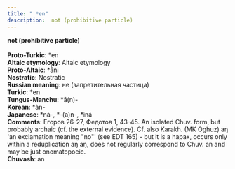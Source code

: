 ```yaml
---
title: " *en"
description:  not (prohibitive particle)
---
```

<strong> not (prohibitive particle)</strong><br><br>
<strong>Proto-Turkic</strong>:  *en<br>
<strong>Altaic etymology</strong>:  Altaic etymology<br>
<strong> Proto-Altaic</strong>:  *ā̀ni<br>
<strong>Nostratic</strong>:  Nostratic<br>
<strong>Russian meaning</strong>:  не (запретительная частица)<br>
<strong>Turkic</strong>:  *en<br>
<strong>Tungus-Manchu</strong>:  *ā(n)-<br>
<strong>Korean</strong>:  *àn-<br>
<strong>Japanese</strong>:  *nà-, *-(a)n-, *ìná<br>
<strong>Comments</strong>:  Егоров 26-27, Федотов 1, 43-45. An isolated Chuv. form, but probably archaic (cf. the external evidence). Cf. also Karakh. (MK Oghuz) aŋ 'an exclamation meaning "no"' (see EDT 165) - but it is a hapax, occurs only within a reduplication aŋ aŋ, does not regularly correspond to Chuv. an and may be just onomatopoeic.<br>
<strong>Chuvash</strong>:  an<br>


